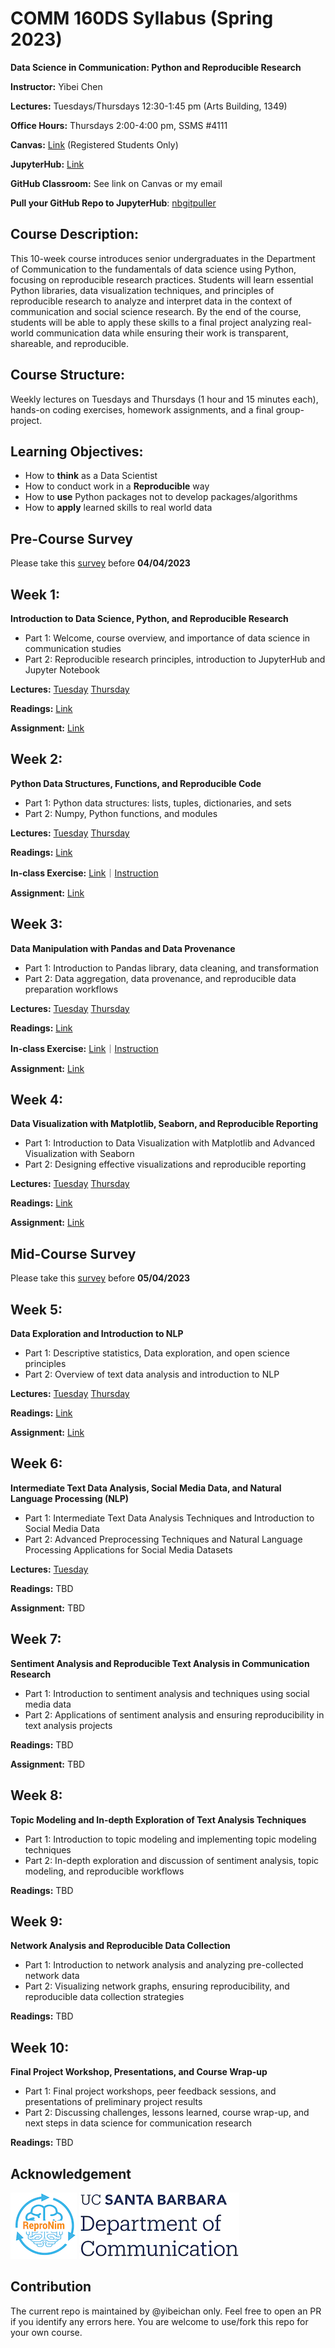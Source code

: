 # COMM 160DS Syllabus (Spring 2023)

**Data Science in Communication: Python and Reproducible Research**

**Instructor:** Yibei Chen

**Lectures:** Tuesdays/Thursdays 12\:30-1:45 pm (Arts Building, 1349)

**Office Hours:** Thursdays 2\:00-4:00 pm, SSMS \#4111

**Canvas:** [Link](https://ucsb.instructure.com/courses/7864) (Registered Students Only)

**JupyterHub:** [Link](https://comm160ds.lsit.ucsb.edu/hub/user-redirect/git-pull?repo=https%3A%2F%2Fgithub.com%2Fyibeichan%2FCOMM160DS&urlpath=lab%2Ftree%2FCOMM160DS%2F&branch=main)

**GitHub Classroom:** See link on Canvas or my email

**Pull your GitHub Repo to JupyterHub**: [nbgitpuller](https://hub.jupyter.org/nbgitpuller/link)

## Course Description:
This 10-week course introduces senior undergraduates in the Department of Communication to the fundamentals of data science using Python, focusing on reproducible research practices. Students will learn essential Python libraries, data visualization techniques, and principles of reproducible research to analyze and interpret data in the context of communication and social science research. By the end of the course, students will be able to apply these skills to a final project analyzing real-world communication data while ensuring their work is transparent, shareable, and reproducible.

## Course Structure: 
Weekly lectures on Tuesdays and Thursdays (1 hour and 15 minutes each), hands-on coding exercises, homework assignments, and a final group-project.
## Learning Objectives:

- How to **think** as a Data Scientist
- How to conduct work in a **Reproducible** way
- How to **use** Python packages not to develop packages/algorithms 
- How to **apply** learned skills to real world data

## Pre-Course Survey

Please take this [survey](https://forms.gle/dkTaauehBxCDqvpf8) before **04/04/2023**

<!-- This anonymous pre-course survey is designed to help us understand your current knowledge and experience in Python programming, data science, and reproducible research. Your responses will not impact your grades or standing in the course. The information collected will be used to tailor our teaching approach, ensure that the course content is relevant to your learning goals, and assess teaching outcomes. Thank you for your valuable input. -->

## Week 1: 

**Introduction to Data Science, Python, and Reproducible Research**

- Part 1: Welcome, course overview, and importance of data science in communication studies
- Part 2: Reproducible research principles, introduction to JupyterHub and Jupyter Notebook

**Lectures:** [Tuesday](week_1/lecture_part1.pdf) [Thursday](week_1/lecture_part2.pdf) 

**Readings:** [Link](Readings.md#week-1-introduction-to-data-science-python-and-reproducible-research)

**Assignment:** [Link](week_1/assignment.md)

## Week 2: 

**Python Data Structures, Functions, and Reproducible Code**

- Part 1: Python data structures: lists, tuples, dictionaries, and sets
- Part 2: Numpy, Python functions, and modules

**Lectures:** [Tuesday](week_2/lecture_part1.ipynb) [Thursday](week_2/lecture_part2.ipynb)

**Readings:** [Link](Readings.md#week-2-python-data-structures-functions-and-reproducible-code)

**In-class Exercise:** [Link](https://classroom.github.com/a/oTp1RJQ9)｜[Instruction](week_2/assignment.md#in-class-exercise-friday-04142023-night)

**Assignment:** [Link](week_2/assignment.md)

## Week 3: 

**Data Manipulation with Pandas and Data Provenance**

- Part 1: Introduction to Pandas library, data cleaning, and transformation
- Part 2: Data aggregation, data provenance, and reproducible data preparation workflows

**Lectures:** [Tuesday](week_3/lecture_part1.ipynb) [Thursday](week_3/lecture_part2.ipynb)

**Readings:** [Link](Readings.md#week-3-data-manipulation-with-pandas-and-data-provenance)

**In-class Exercise:** [Link](https://classroom.github.com/a/OQym4pEV)｜[Instruction](week_3/assignment.md#in-class-exercise-friday-04212023-night)

**Assignment:** [Link](week_3/assignment.md)

## Week 4: 

**Data Visualization with Matplotlib, Seaborn, and Reproducible Reporting**

- Part 1: Introduction to Data Visualization with Matplotlib and Advanced Visualization with Seaborn
- Part 2: Designing effective visualizations and reproducible reporting

**Lectures:** [Tuesday](week_4/lecture_part1.ipynb) [Thursday](week_4/lecture_part2.ipynb)

**Readings:** [Link](Readings.md#week-4-data-visualization-with-matplotlib-seaborn-and-reproducible-reporting)

**Assignment:** [Link](week_4/assignment.md)

## Mid-Course Survey

Please take this [survey](https://forms.gle/Vu7eb5Pn3EaJo7ZW9) before **05/04/2023**

<!-- This anonymous pre-course survey is designed to help us understand your current knowledge and experience in Python programming, data science, and reproducible research. Your responses will not impact your grades or standing in the course. The information collected will be used to tailor our teaching approach, ensure that the course content is relevant to your learning goals, and assess teaching outcomes. Thank you for your valuable input. -->

## Week 5: 

**Data Exploration and Introduction to NLP**

- Part 1: Descriptive statistics, Data exploration, and open science principles
- Part 2: Overview of text data analysis and introduction to NLP

**Lectures:** [Tuesday](week_5/lecture_part1.ipynb) [Thursday](week_5/lecture_part2.ipynb)

**Readings:** [Link](Readings.md#week-5-data-exploration-and-introduction-to-NLP)

**Assignment:** [Link](week_5/assignment.md)

## Week 6: 

**Intermediate Text Data Analysis, Social Media Data, and Natural Language Processing (NLP)**

- Part 1: Intermediate Text Data Analysis Techniques and Introduction to Social Media Data
- Part 2: Advanced Preprocessing Techniques and Natural Language Processing Applications for Social Media Datasets

**Lectures:** [Tuesday](week_6/lecture_part1.ipynb)

**Readings:** TBD

**Assignment:** TBD

## Week 7: 

**Sentiment Analysis and Reproducible Text Analysis in Communication Research**

- Part 1: Introduction to sentiment analysis and techniques using social media data
- Part 2: Applications of sentiment analysis and ensuring reproducibility in text analysis projects

**Readings:** TBD

**Assignment:** TBD

## Week 8: 

**Topic Modeling and In-depth Exploration of Text Analysis Techniques**

- Part 1: Introduction to topic modeling and implementing topic modeling techniques
- Part 2: In-depth exploration and discussion of sentiment analysis, topic modeling, and reproducible workflows

**Readings:** TBD

## Week 9: 

**Network Analysis and Reproducible Data Collection**

- Part 1: Introduction to network analysis and analyzing pre-collected network data
- Part 2: Visualizing network graphs, ensuring reproducibility, and reproducible data collection strategies

**Readings:** TBD


## Week 10: 

**Final Project Workshop, Presentations, and Course Wrap-up**

- Part 1: Final project workshops, peer feedback sessions, and presentations of preliminary project results
- Part 2: Discussing challenges, lessons learned, course wrap-up, and next steps in data science for communication research

**Readings:** TBD

## Acknowledgement 

![ReproNim](pics/repronim.png) ![UCSBCOMM](pics/ucsbcomm.png)

## Contribution

The current repo is maintained by @yibeichan only. Feel free to open an PR if you identify any errors here. You are welcome to use/fork this repo for your own course. 
